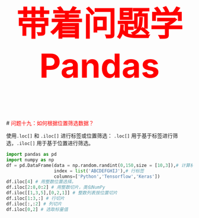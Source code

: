 



<p style="font-size: 90px;font-weight: bold;text-align: center;color: red;">带着问题学Pandas</p>
# <font color='red'>问题十九：如何根据位置筛选数据？</font>

 使用`.loc[]` 和 `.iloc[]` 进行标签或位置筛选： `.loc[]` 用于基于标签进行筛选，`.iloc[]` 用于基于位置进行筛选。 

```python
import pandas as pd
import numpy as np
df = pd.DataFrame(data = np.random.randint(0,150,size = [10,3]),# 计算机科目的考试成绩
                  index = list('ABCDEFGHIJ'),# 行标签
                  columns=['Python','Tensorflow','Keras'])
df.iloc[4] # 用整数位置选择。
df.iloc[2:8,0:2] # 用整数切片，类似NumPy
df.iloc[[1,3,5],[0,2,1]] # 整数列表按位置切片
df.iloc[1:3,:] # 行切片
df.iloc[:,:2] # 列切片
df.iloc[0,2] # 选取标量值
```



